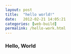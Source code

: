 ```yaml
---
layout: post
title:  "hello world!"
date:   2012-02-21 14:05:21
categories: [web-build]
permalink: /hello-work.html
---
```

<h3>Hello, World</h3>
